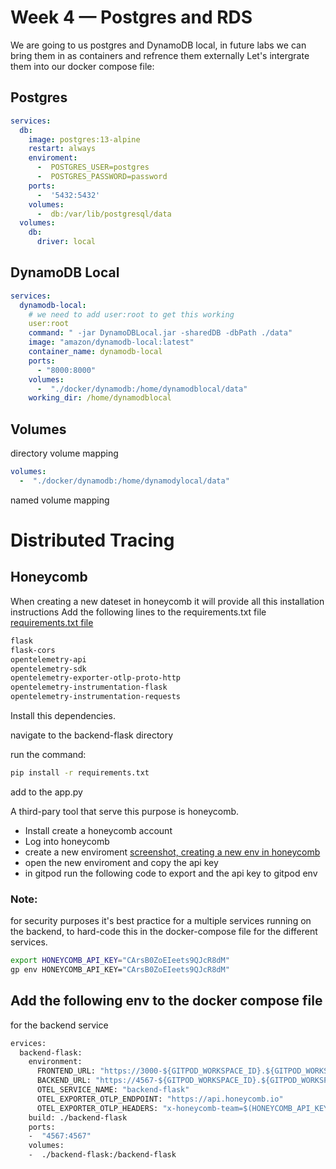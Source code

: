 # Week 4 — Postgres and RDS
We are going to us postgres and DynamoDB local, in future labs we can bring them in as containers and refrence them externally
Let's intergrate them into our docker compose file:

## Postgres
```yml
services:
  db:
    image: postgres:13-alpine
    restart: always
    enviroment:
      -  POSTGRES_USER=postgres
      -  POSTGRES_PASSWORD=password
    ports:
      -  '5432:5432'
    volumes:
      -  db:/var/lib/postgresql/data
  volumes:
    db:
      driver: local
```

## DynamoDB Local
```yml
services:
  dynamodb-local:
    # we need to add user:root to get this working
    user:root
    command: " -jar DynamoDBLocal.jar -sharedDB -dbPath ./data"
    image: "amazon/dynamodb-local:latest"
    container_name: dynamodb-local
    ports:
      - "8000:8000"
    volumes:
      -  "./docker/dynamodb:/home/dynamodblocal/data"
    working_dir: /home/dynamodblocal
```

## Volumes 
directory volume mapping 
```yml
volumes:
  -  "./docker/dynamodb:/home/dynamodylocal/data"
```
named volume mapping 




# Distributed Tracing 

## Honeycomb

When creating a new dateset in honeycomb it will provide all this  installation instructions 
Add the following lines to the requirements.txt file [requirements.txt file](../backend-flask/requirements.txt)

```txt
flask
flask-cors
opentelemetry-api
opentelemetry-sdk
opentelemetry-exporter-otlp-proto-http
opentelemetry-instrumentation-flask
opentelemetry-instrumentation-requests
```
Install this dependencies. 

navigate to the backend-flask directory 

run the command: 
```sh
pip install -r requirements.txt
```
add to the app.py


A third-pary tool that serve this purpose is honeycomb. 
- Install create a honeycomb account
- Log into honeycomb
- create a new enviroment [screenshot, creating a new env in honeycomb](./screenshot.md)
- open the new enviroment and copy the api key
- in gitpod run the following code to export and the api key to gitpod env

### Note:
for security purposes it's best practice for a multiple services running on the backend, to hard-code this in the docker-compose file for the different services.
  
```sh
export HONEYCOMB_API_KEY="CArsB0ZoEIeets9QJcR8dM"
gp env HONEYCOMB_API_KEY="CArsB0ZoEIeets9QJcR8dM"
```
## Add the following env to the docker compose file 
for the backend service 
```Dockerfile
ervices:
  backend-flask:
    environment:
      FRONTEND_URL: "https://3000-${GITPOD_WORKSPACE_ID}.${GITPOD_WORKSPACE_CLUSTER_HOST}"
      BACKEND_URL: "https://4567-${GITPOD_WORKSPACE_ID}.${GITPOD_WORKSPACE_CLUSTER_HOST}"
      OTEL_SERVICE_NAME: "backend-flask"                                              #added line
      OTEL_EXPORTER_OTLP_ENDPOINT: "https://api.honeycomb.io"                         #added line
      OTEL_EXPORTER_OTLP_HEADERS: "x-honeycomb-team=$(HONEYCOMB_API_KEY)"             #added line 
    build: ./backend-flask
    ports:
    -  "4567:4567"
    volumes:
    -  ./backend-flask:/backend-flask
```
